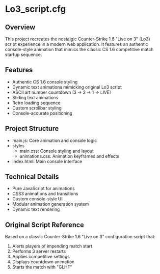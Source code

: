 # Lo3_script.cfg

## Overview
This project recreates the nostalgic Counter-Strike 1.6 "Live on 3" (Lo3) script experience in a modern web application. It features an authentic console-style animation that mimics the classic CS 1.6 competitive match startup sequence.


## Features
- Authentic CS 1.6 console styling
- Dynamic text animations mimicking original Lo3 script
- ASCII art number countdown (3 → 2 → 1 → LIVE)
- Sliding text animations
- Retro loading sequence
- Custom scrollbar styling
- Console-accurate positioning

## Project Structure
- main.js: Core animation and console logic
- styles
   - main.css: Console styling and layout
   - animations.css: Animation keyframes and effects
- index.html: Main console interface

## Technical Details
- Pure JavaScript for animations
- CSS3 animations and transitions
- Custom console-style UI
- Modular animation generation system
- Dynamic text rendering

## Original Script Reference
Based on a classic Counter-Strike 1.6 "Live on 3" configuration script that:
1. Alerts players of impending match start
2. Performs 3 server restarts
3. Applies competitive settings
4. Displays countdown animation
5. Starts the match with "GLHF"